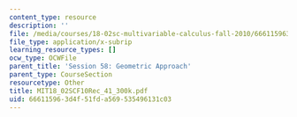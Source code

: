 ```yaml
---
content_type: resource
description: ''
file: /media/courses/18-02sc-multivariable-calculus-fall-2010/666115963d4f51fda569535496131c03_MIT18_02SCF10Rec_41_300k.vtt
file_type: application/x-subrip
learning_resource_types: []
ocw_type: OCWFile
parent_title: 'Session 58: Geometric Approach'
parent_type: CourseSection
resourcetype: Other
title: MIT18_02SCF10Rec_41_300k.pdf
uid: 66611596-3d4f-51fd-a569-535496131c03
---
```

